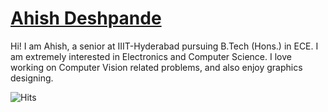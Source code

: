 # [Ahish Deshpande](https://ahish9009.github.io)

Hi! I am Ahish, a senior at IIIT-Hyderabad pursuing B.Tech (Hons.) in ECE. I am extremely interested in Electronics and Computer Science. I love working on Computer Vision related problems, and also enjoy graphics designing.


  
![Hits](https://hits.seeyoufarm.com/api/count/incr/badge.svg?url=https%3A%2F%2Fgithub.com%2FAhish9009%2FAhish9009)
